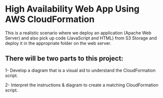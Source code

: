 # High Availability Web App Using AWS CloudFormation

This is a realistic scenario where we deploy an application (Apache Web Server) and also pick up code (JavaScript and HTML) from S3 Storage and deploy it in the appropriate folder on the web server.

## There will be two parts to this project:

1- Develop a diagram that is a visual aid to understand the CloudFormation script.

2- Interpret the instructions & diagram to create a matching CloudFormation script.
